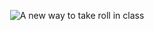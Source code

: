 <p align="center">
  <img src="[https://github.com/waldyr/Sublime-Installer/blob/master/sublime_text.png?raw=true](https://github.com/QwertyIsCoding/AttendanceX/blob/main/Assets/attendance-x.png?raw=true)" alt="A new way to take roll in class"/>
</p>
